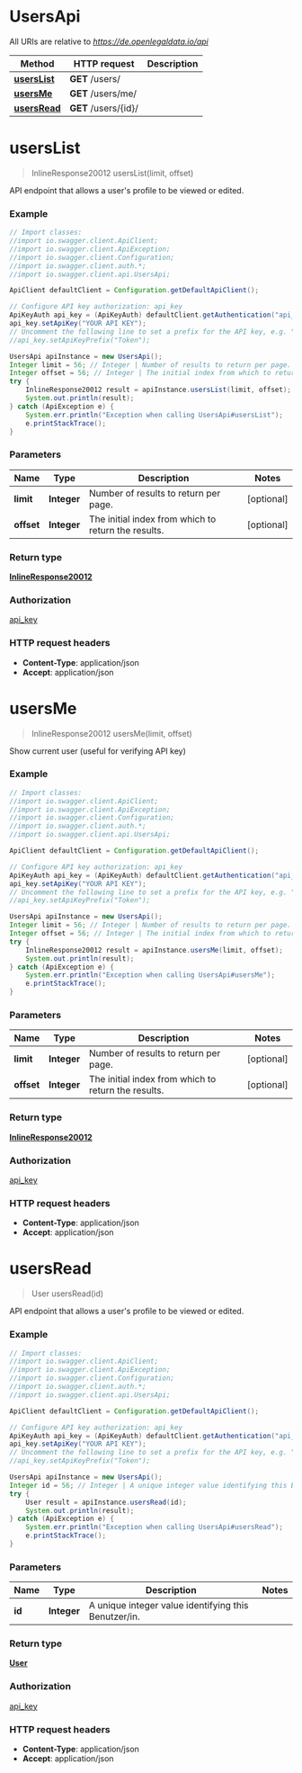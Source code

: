 # UsersApi

All URIs are relative to *https://de.openlegaldata.io/api*

Method | HTTP request | Description
------------- | ------------- | -------------
[**usersList**](UsersApi.md#usersList) | **GET** /users/ | 
[**usersMe**](UsersApi.md#usersMe) | **GET** /users/me/ | 
[**usersRead**](UsersApi.md#usersRead) | **GET** /users/{id}/ | 


<a name="usersList"></a>
# **usersList**
> InlineResponse20012 usersList(limit, offset)



API endpoint that allows a user&#39;s profile to be viewed or edited.

### Example
```java
// Import classes:
//import io.swagger.client.ApiClient;
//import io.swagger.client.ApiException;
//import io.swagger.client.Configuration;
//import io.swagger.client.auth.*;
//import io.swagger.client.api.UsersApi;

ApiClient defaultClient = Configuration.getDefaultApiClient();

// Configure API key authorization: api_key
ApiKeyAuth api_key = (ApiKeyAuth) defaultClient.getAuthentication("api_key");
api_key.setApiKey("YOUR API KEY");
// Uncomment the following line to set a prefix for the API key, e.g. "Token" (defaults to null)
//api_key.setApiKeyPrefix("Token");

UsersApi apiInstance = new UsersApi();
Integer limit = 56; // Integer | Number of results to return per page.
Integer offset = 56; // Integer | The initial index from which to return the results.
try {
    InlineResponse20012 result = apiInstance.usersList(limit, offset);
    System.out.println(result);
} catch (ApiException e) {
    System.err.println("Exception when calling UsersApi#usersList");
    e.printStackTrace();
}
```

### Parameters

Name | Type | Description  | Notes
------------- | ------------- | ------------- | -------------
 **limit** | **Integer**| Number of results to return per page. | [optional]
 **offset** | **Integer**| The initial index from which to return the results. | [optional]

### Return type

[**InlineResponse20012**](InlineResponse20012.md)

### Authorization

[api_key](../README.md#api_key)

### HTTP request headers

 - **Content-Type**: application/json
 - **Accept**: application/json

<a name="usersMe"></a>
# **usersMe**
> InlineResponse20012 usersMe(limit, offset)



Show current user (useful for verifying API key)

### Example
```java
// Import classes:
//import io.swagger.client.ApiClient;
//import io.swagger.client.ApiException;
//import io.swagger.client.Configuration;
//import io.swagger.client.auth.*;
//import io.swagger.client.api.UsersApi;

ApiClient defaultClient = Configuration.getDefaultApiClient();

// Configure API key authorization: api_key
ApiKeyAuth api_key = (ApiKeyAuth) defaultClient.getAuthentication("api_key");
api_key.setApiKey("YOUR API KEY");
// Uncomment the following line to set a prefix for the API key, e.g. "Token" (defaults to null)
//api_key.setApiKeyPrefix("Token");

UsersApi apiInstance = new UsersApi();
Integer limit = 56; // Integer | Number of results to return per page.
Integer offset = 56; // Integer | The initial index from which to return the results.
try {
    InlineResponse20012 result = apiInstance.usersMe(limit, offset);
    System.out.println(result);
} catch (ApiException e) {
    System.err.println("Exception when calling UsersApi#usersMe");
    e.printStackTrace();
}
```

### Parameters

Name | Type | Description  | Notes
------------- | ------------- | ------------- | -------------
 **limit** | **Integer**| Number of results to return per page. | [optional]
 **offset** | **Integer**| The initial index from which to return the results. | [optional]

### Return type

[**InlineResponse20012**](InlineResponse20012.md)

### Authorization

[api_key](../README.md#api_key)

### HTTP request headers

 - **Content-Type**: application/json
 - **Accept**: application/json

<a name="usersRead"></a>
# **usersRead**
> User usersRead(id)



API endpoint that allows a user&#39;s profile to be viewed or edited.

### Example
```java
// Import classes:
//import io.swagger.client.ApiClient;
//import io.swagger.client.ApiException;
//import io.swagger.client.Configuration;
//import io.swagger.client.auth.*;
//import io.swagger.client.api.UsersApi;

ApiClient defaultClient = Configuration.getDefaultApiClient();

// Configure API key authorization: api_key
ApiKeyAuth api_key = (ApiKeyAuth) defaultClient.getAuthentication("api_key");
api_key.setApiKey("YOUR API KEY");
// Uncomment the following line to set a prefix for the API key, e.g. "Token" (defaults to null)
//api_key.setApiKeyPrefix("Token");

UsersApi apiInstance = new UsersApi();
Integer id = 56; // Integer | A unique integer value identifying this Benutzer/in.
try {
    User result = apiInstance.usersRead(id);
    System.out.println(result);
} catch (ApiException e) {
    System.err.println("Exception when calling UsersApi#usersRead");
    e.printStackTrace();
}
```

### Parameters

Name | Type | Description  | Notes
------------- | ------------- | ------------- | -------------
 **id** | **Integer**| A unique integer value identifying this Benutzer/in. |

### Return type

[**User**](User.md)

### Authorization

[api_key](../README.md#api_key)

### HTTP request headers

 - **Content-Type**: application/json
 - **Accept**: application/json

